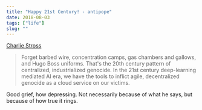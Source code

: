 ```yaml
---
title: "Happy 21st Century! - antipope"
date: 2018-08-03
tags: ["life"]
slug: ""
---
```


[Charlie Stross](http://www.antipope.org/charlie/blog-static/2018/05/happy-21st-century.html)

> Forget barbed wire, concentration camps, gas chambers and gallows, and Hugo Boss uniforms. That's the 20th century pattern of centralized, industrialized genocide. In the 21st century deep-learning mediated AI era, we have the tools to inflict agile, decentralized genocide as a cloud service on our victims.

Good grief, how depressing. Not necessarily because of what he says, but because of how true it rings.

